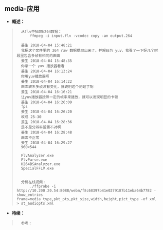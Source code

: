 ## media-应用
- **概述：**
>       从flv中抽取h264数据：
>           ffmpeg -i input.flv -vcodec copy -an output.264
>
>       姜生 2018-04-04 15:48:21
>       我把这个文件里的 264 raw 数据提取出来了，并解码为 yuv，我看了一下好几个时段里包含多帧有相同的画面
>       姜生 2018-04-04 15:48:35
>       你拿一个 yuv 播放器看看
>       姜生 2018-04-04 16:13:24
>       你用yuv播放器啊
>       姜生 2018-04-04 16:14:22
>       画面联系多帧没有变化，就说明这个问题了啊
>       姜生 2018-04-04 16:16:21
>       让yuv播放器按照一定的帧率来播放，就可以发现明显的卡顿
>       姜生 2018-04-04 16:26:09
>       fps
>       姜生 2018-04-04 16:26:20
>       改成 25-30
>       姜生 2018-04-04 16:28:36
>       是不是分辨率设置不对啊
>       姜生 2018-04-04 16:28:48
>       画面不正常
>       姜生 2018-04-04 16:29:27
>       960×544
>
>       FlvAnalyzer.exe
>       FlvParse.exe
>       H264BSAnalyzer.exe
>       SpecialFFLV.exe
>
>
>       分析在线视频：
>           ./ffprobe -i http://10.200.20.54:8088/webm/f8c68397b41e0279187b11eba64b7782 -show_entries frame=media_type,pkt_pts,pkt_size,width,height,pict_type -of xml > st_audiopts.xml
>
>
>
>
>

- **待续：**
>       参考：
>
>
>
>
>
>
>
>
>
>
>
>
>
>
>
>
>
>
>
>
>
>
>
>
>
>
